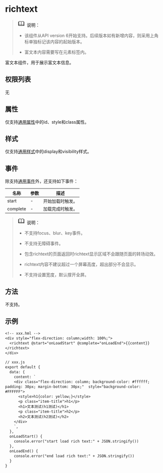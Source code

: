 # richtext


> ![icon-note.gif](public_sys-resources/icon-note.gif) **说明：**
>
> - 该组件从API version 6开始支持。后续版本如有新增内容，则采用上角标单独标记该内容的起始版本。
>
> - 富文本内容需要写在元素标签内。

富文本组件，用于展示富文本信息。

## 权限列表

无


## 属性

仅支持[通用属性](../arkui-js/js-components-common-attributes.md)中的id、style和class属性。


## 样式

仅支持[通用样式](../arkui-js/js-components-common-styles.md)中的display和visibility样式。


## 事件

除支持[通用事件](../arkui-js/js-components-common-events.md)外，还支持如下事件：

| 名称 | 参数 | 描述 |
| -------- | -------- | -------- |
| start | - | 开始加载时触发。 |
| complete | - | 加载完成时触发。 |

> ![icon-note.gif](public_sys-resources/icon-note.gif) **说明：**
> - 不支持focus、blur、key事件。
> 
> - 不支持无障碍事件。
> 
> - 包含richtext的页面返回时richtext显示区域不会跟随页面的转场动效。
> 
> - richtext内容不建议超过一个屏幕高度，超出部分不会显示。
> 
> - 不支持设置宽度，默认撑开全屏。


## 方法

不支持。


## 示例

```
<!-- xxx.hml -->
<div style="flex-direction: column;width: 100%;">
  <richtext @start="onLoadStart" @complete="onLoadEnd">{{content}}</richtext>
</div>
```

```
// xxx.js
export default {
  data: {
    content: `
    <div class="flex-direction: column; background-color: #ffffff; padding: 30px; margin-bottom: 30px;"  style="background-color: #FFFFFF">
      <style>h1{color: yellow;}</style>
      <p class="item-title">h1</p>
      <h1>文本测试(h1测试)</h1>
      <p class="item-title">h2</p>
      <h2>文本测试(h2测试)</h2>
    </div>
    `,
  },
  onLoadStart() {
    console.error("start load rich text:" + JSON.stringify())
  },
  onLoadEnd() {
    console.error("end load rich text:" + JSON.stringify())
  }
}
```
